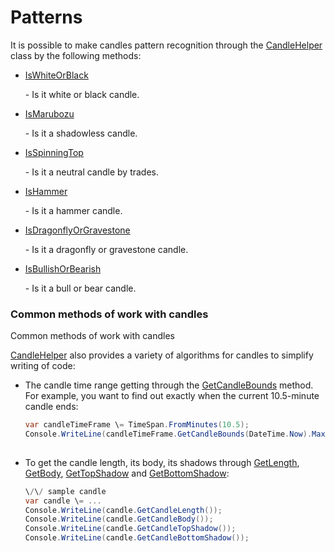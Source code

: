 # Patterns

It is possible to make candles pattern recognition through the [CandleHelper](../api/StockSharp.Algo.Candles.CandleHelper.html) class by the following methods:

- [IsWhiteOrBlack](../api/StockSharp.Algo.Candles.CandleHelper.IsWhiteOrBlack.html)

   \- Is it white or black candle. 
- [IsMarubozu](../api/StockSharp.Algo.Candles.CandleHelper.IsMarubozu.html)

   \- Is it a shadowless candle. 
- [IsSpinningTop](../api/StockSharp.Algo.Candles.CandleHelper.IsSpinningTop.html)

   \- Is it a neutral candle by trades. 
- [IsHammer](../api/StockSharp.Algo.Candles.CandleHelper.IsHammer.html)

   \- Is it a hammer candle. 
- [IsDragonflyOrGravestone](../api/StockSharp.Algo.Candles.CandleHelper.IsDragonflyOrGravestone.html)

   \- Is it a dragonfly or gravestone candle. 
- [IsBullishOrBearish](../api/StockSharp.Algo.Candles.CandleHelper.IsBullishOrBearish.html)

   \- Is it a bull or bear candle. 

### Common methods of work with candles

Common methods of work with candles

[CandleHelper](../api/StockSharp.Algo.Candles.CandleHelper.html) also provides a variety of algorithms for candles to simplify writing of code:

- The candle time range getting through the [GetCandleBounds](../api/Overload:StockSharp.Algo.Candles.CandleHelper.GetCandleBounds.html) method. For example, you want to find out exactly when the current 10.5\-minute candle ends:

  ```cs
  var candleTimeFrame \= TimeSpan.FromMinutes(10.5);
  Console.WriteLine(candleTimeFrame.GetCandleBounds(DateTime.Now).Max);
  					
  ```
- To get the candle length, its body, its shadows through [GetLength](../api/StockSharp.Algo.Candles.CandleHelper.GetLength.html), [GetBody](../api/StockSharp.Algo.Candles.CandleHelper.GetBody.html), [GetTopShadow](../api/StockSharp.Algo.Candles.CandleHelper.GetTopShadow.html) and [GetBottomShadow](../api/StockSharp.Algo.Candles.CandleHelper.GetBottomShadow.html):

  ```cs
  \/\/ sample candle
  var candle \= ...
  Console.WriteLine(candle.GetCandleLength());
  Console.WriteLine(candle.GetCandleBody());
  Console.WriteLine(candle.GetCandleTopShadow());
  Console.WriteLine(candle.GetCandleBottomShadow());
  					
  ```
